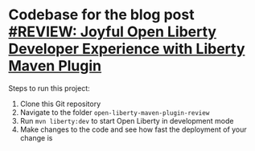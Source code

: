 # Codebase for the blog post [#REVIEW: Joyful Open Liberty Developer Experience with Liberty Maven Plugin](https://rieckpil.de/joyful-open-liberty-developer-experience-with-liberty-maven-plugin/)

Steps to run this project:

1. Clone this Git repository
2. Navigate to the folder `open-liberty-maven-plugin-review`
3. Run `mvn liberty:dev` to start Open Liberty in development mode
4. Make changes to the code and see how fast the deployment of your change is
